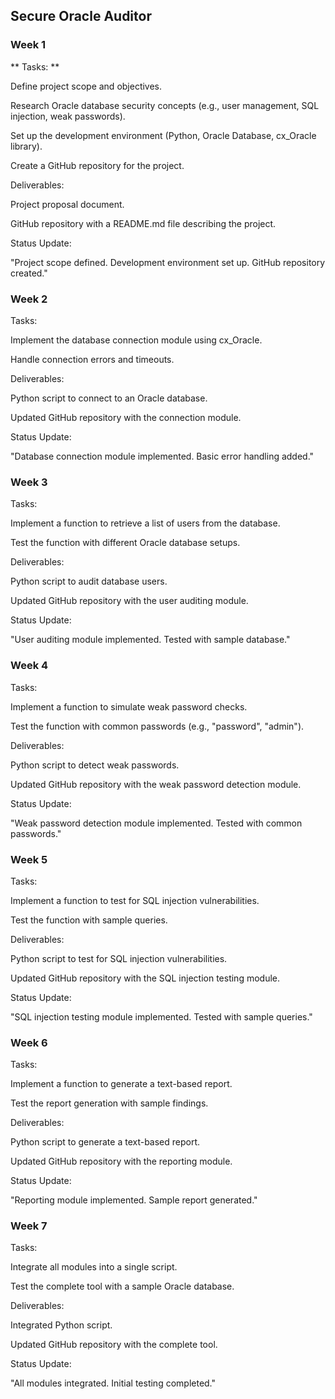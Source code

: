## Secure Oracle Auditor

### Week 1
** Tasks: **

Define project scope and objectives.

Research Oracle database security concepts (e.g., user management, SQL injection, weak passwords).

Set up the development environment (Python, Oracle Database, cx_Oracle library).

Create a GitHub repository for the project.

Deliverables:

Project proposal document.

GitHub repository with a README.md file describing the project.

Status Update:

"Project scope defined. Development environment set up. GitHub repository created."

### Week 2
Tasks:

Implement the database connection module using cx_Oracle.

Handle connection errors and timeouts.

Deliverables:

Python script to connect to an Oracle database.

Updated GitHub repository with the connection module.

Status Update:

"Database connection module implemented. Basic error handling added."

### Week 3
Tasks:

Implement a function to retrieve a list of users from the database.

Test the function with different Oracle database setups.

Deliverables:

Python script to audit database users.

Updated GitHub repository with the user auditing module.

Status Update:

"User auditing module implemented. Tested with sample database."

### Week 4
Tasks:

Implement a function to simulate weak password checks.

Test the function with common passwords (e.g., "password", "admin").

Deliverables:

Python script to detect weak passwords.

Updated GitHub repository with the weak password detection module.

Status Update:

"Weak password detection module implemented. Tested with common passwords."

### Week 5
Tasks:

Implement a function to test for SQL injection vulnerabilities.

Test the function with sample queries.

Deliverables:

Python script to test for SQL injection vulnerabilities.

Updated GitHub repository with the SQL injection testing module.

Status Update:

"SQL injection testing module implemented. Tested with sample queries."

### Week 6
Tasks:

Implement a function to generate a text-based report.

Test the report generation with sample findings.

Deliverables:

Python script to generate a text-based report.

Updated GitHub repository with the reporting module.

Status Update:

"Reporting module implemented. Sample report generated."

### Week 7
Tasks:

Integrate all modules into a single script.

Test the complete tool with a sample Oracle database.

Deliverables:

Integrated Python script.

Updated GitHub repository with the complete tool.

Status Update:

"All modules integrated. Initial testing completed."




